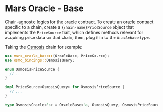 # Mars Oracle - Base

Chain-agnostic logics for the oracle contract. To create an oracle contract specific to a chain, create a `{chain-name}PriceSource` object that implements the `PriceSource` trait, which defines methods relevant for acquiring price data on that chain; then, plug it in to the `OracleBase` type.

Taking the [Osmosis](https://github.com/osmosis-labs/osmosis) chain for example:

```rust
use mars_oracle_base::{OracleBase, PriceSource};
use osmo_bindings::OsmosisQuery;

enum OsmosisPriceSource {
  // ...
}

impl PriceSource<OsmosisQuery> for OsmosisPriceSource {
  // ...
}

type OsmosisOracle<'a> = OracleBase<'a, OsmosisQuery, OsmosisPriceSource>;
```